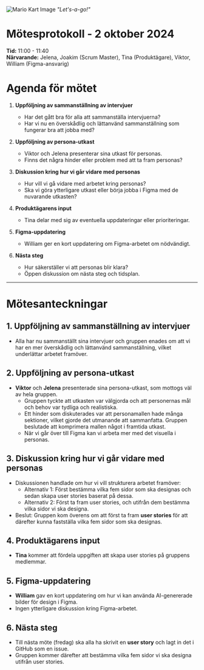 ![Mario Kart Image](https://static0.gamerantimages.com/wordpress/wp-content/uploads/2022/12/mario-kart-64-fan-project-lets-gamers-play-racing-game-with-hd-graphics.jpg?q=50&fit=crop&w=1100&h=618&dpr=1.5)
*"Let's-a-go!"*
# Mötesprotokoll - 2 oktober 2024

**Tid:** 11:00 - 11:40  
**Närvarande:** Jelena, Joakim (Scrum Master), Tina (Produktägare), Viktor, William (Figma-ansvarig)

# Agenda för mötet

1. **Uppföljning av sammanställning av intervjuer**
   - Har det gått bra för alla att sammanställa intervjuerna?
   - Har vi nu en överskådlig och lättanvänd sammanställning som fungerar bra att jobba med?

2. **Uppföljning av persona-utkast**
   - Viktor och Jelena presenterar sina utkast för personas.
   - Finns det några hinder eller problem med att ta fram personas?

3. **Diskussion kring hur vi går vidare med personas**
   - Hur vill vi gå vidare med arbetet kring personas?
   - Ska vi göra ytterligare utkast eller börja jobba i Figma med de nuvarande utkasten?

4. **Produktägarens input**
   - Tina delar med sig av eventuella uppdateringar eller prioriteringar.

5. **Figma-uppdatering**
   - William ger en kort uppdatering om Figma-arbetet om nödvändigt.

6. **Nästa steg**
   - Hur säkerställer vi att personas blir klara?
   - Öppen diskussion om nästa steg och tidsplan.

---

# Mötesanteckningar

## 1. Uppföljning av sammanställning av intervjuer
- Alla har nu sammanställt sina intervjuer och gruppen enades om att vi har en mer överskådlig och lättanvänd sammanställning, vilket underlättar arbetet framöver.

## 2. Uppföljning av persona-utkast
- **Viktor** och **Jelena** presenterade sina persona-utkast, som mottogs väl av hela gruppen.
  - Gruppen tyckte att utkasten var välgjorda och att personernas mål och behov var tydliga och realistiska.
  - Ett hinder som diskuterades var att personamallen hade många sektioner, vilket gjorde det utmanande att sammanfatta. Gruppen beslutade att komprimera mallen något i framtida utkast.
  - När vi går över till Figma kan vi arbeta mer med det visuella i personas.

## 3. Diskussion kring hur vi går vidare med personas
- Diskussionen handlade om hur vi vill strukturera arbetet framöver:
  - Alternativ 1: Först bestämma vilka fem sidor som ska designas och sedan skapa user stories baserat på dessa.
  - Alternativ 2: Först ta fram user stories, och utifrån dem bestämma vilka sidor vi ska designa.
- Beslut: Gruppen kom överens om att först ta fram **user stories** för att därefter kunna fastställa vilka fem sidor som ska designas.

## 4. Produktägarens input
- **Tina** kommer att fördela uppgiften att skapa user stories på gruppens medlemmar.

## 5. Figma-uppdatering
- **William** gav en kort uppdatering om hur vi kan använda AI-genererade bilder för design i Figma.
- Ingen ytterligare diskussion kring Figma-arbetet.

## 6. Nästa steg
- Till nästa möte (fredag) ska alla ha skrivit en **user story** och lagt in det i GitHub som en issue.
- Gruppen kommer därefter att bestämma vilka fem sidor vi ska designa utifrån user stories.
